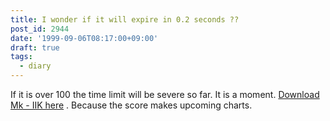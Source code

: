 ```yaml
---
title: I wonder if it will expire in 0.2 seconds ??
post_id: 2944
date: '1999-09-06T08:17:00+09:00'
draft: true
tags:
  - diary
---
```


If it is over 100 the time limit will be severe so far. It is a moment. [Download Mk - IIK here](https://danmaq.com/2938) . Because the score makes upcoming charts.
